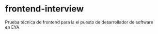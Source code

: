 # frontend-interview
Prueba técnica de frontend para la el puesto de desarrollador de software en EYA
